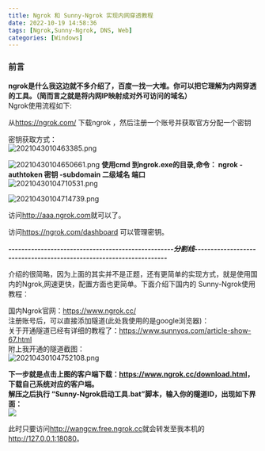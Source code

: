```yaml
---
title: Ngrok 和 Sunny-Ngrok 实现内网穿透教程
date: 2022-10-19 14:58:36
tags: [Ngrok,Sunny-Ngrok, DNS, Web]
categories: [Windows]
---
```


### 前言

**ngrok是什么我这边就不多介绍了，百度一找一大堆。你可以把它理解为内网穿透的工具。（简而言之就是将内网IP映射成对外可访问的域名）**  
Ngrok使用流程如下:  

从<https://ngrok.com/> 下载ngrok ，然后注册一个账号并获取官方分配一个密钥  

密钥获取方式：  
![2021043010463385.png](https://s2.loli.net/2023/07/09/wBVgfEyZXYNF4ot.png)

![20210430104650661.png](https://s2.loli.net/2023/07/09/NzUfFcdWEsbQLTB.png)
**使用cmd 到ngrok.exe的目录,命令： ngrok -authtoken 密钥 -subdomain 二级域名 端口**  
![20210430104710531.png](https://s2.loli.net/2023/07/09/eIlcdpjOLKuJQm4.png)

![20210430104714739.png](https://s2.loli.net/2023/07/09/cqEvNi2DrTm9HJp.png)

访问<http://aaa.ngrok.com>就可以了。  

访问<https://ngrok.com/dashboard> 可以管理密钥。

_**\---------------------------------------------------分割线--------------------------------------------------------------------**_

介绍的很简略，因为上面的其实并不是正题，还有更简单的实现方式，就是使用国内的Ngrok,网速更快，配置方面也更简单。下面介绍下国内的 Sunny-Ngrok使用教程：  

国内Ngrok官网：<https://www.ngrok.cc/>  
注册账号后，可以直接添加隧道(此处我使用的是google浏览器)：  
关于开通隧道已经有详细的教程了：<https://www.sunnyos.com/article-show-67.html>  
附上我开通的隧道截图：  
![20210430104752108.png](https://s2.loli.net/2023/07/09/w56eSMLhARkyC3c.png)

**下一步就是点击上图的客户端下载：<https://www.ngrok.cc/download.html>，下载自己系统对应的客户端。  
解压之后执行 “Sunny-Ngrok启动工具.bat”脚本，输入你的隧道ID，出现如下界面：**  
![](https://s2.loli.net/2023/07/09/i3HOrGZMUQ7kdKL.png)

此时只要访问<http://wangcw.free.ngrok.cc>就会转发至我本机的<http://127.0.0.1:18080>。
